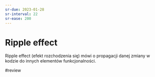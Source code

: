 ```yaml
---
sr-due: 2023-01-28
sr-interval: 22
sr-ease: 200
---
```


# Ripple effect

Ripple effect (efekt rozchodzenia się) mówi o propagacji danej zmiany w kodzie do innych elementów funkcjonalności. 

#review